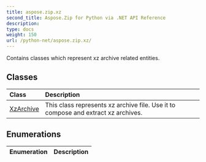```yaml
---
title: aspose.zip.xz
second_title: Aspose.Zip for Python via .NET API Reference
description: 
type: docs
weight: 150
url: /python-net/aspose.zip.xz/
---
```



Contains classes which represent xz archive related entities.

## Classes
| Class | Description |
| :- | :- |
|[XzArchive](/zip/python-net/aspose.zip.xz/xzarchive/)|This class represents xz archive file. Use it to compose and extract xz archives.|
## Enumerations
| Enumeration | Description |
| :- | :- |
